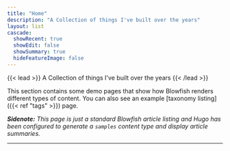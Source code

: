 ```yaml
---
title: "Home"
description: "A Collection of things I've built over the years"
layout: list
cascade:
  showRecent: true
  showEdit: false
  showSummary: true
  hideFeatureImage: false
---
```


{{< lead >}}
A Collection of things I've built over the years
{{< /lead >}}

This section contains some demo pages that show how Blowfish renders different types of content. You can also see an example [taxonomy listing]({{< ref "tags" >}}) page.

_**Sidenote:** This page is just a standard Blowfish article listing and Hugo has been configured to generate a `samples` content type and display article summaries._

---
